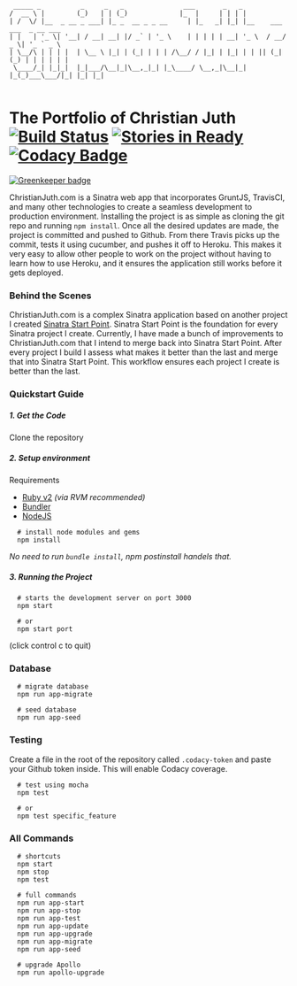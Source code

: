 ```
 _____ _          _     _   _               ___       _   _                          
/  __ \ |        (_)   | | (_)             |_  |     | | | |                         
| /  \/ |__  _ __ _ ___| |_ _  __ _ _ __     | |_   _| |_| |__    ___ ___  _ __ ___  
| |   | '_ \| '__| / __| __| |/ _` | '_ \    | | | | | __| '_ \  / __/ _ \| '_ ` _ \ 
| \__/\ | | | |  | \__ \ |_| | (_| | | | /\__/ / |_| | |_| | | || (_| (_) | | | | | |
 \____/_| |_|_|  |_|___/\__|_|\__,_|_| |_\____/ \__,_|\__|_| |_(_)___\___/|_| |_| |_|
                                                                                 
```

# The Portfolio of Christian Juth [![Build Status](https://travis-ci.org/Christianjuth/Portfolio.svg?branch=master)](https://travis-ci.org/Christianjuth/Portfolio) [![Stories in Ready](https://badge.waffle.io/Christianjuth/portfolio.svg?label=ready&title=Issues)](http://waffle.io/Christianjuth/sinatra-startpoint) [![Codacy Badge](https://api.codacy.com/project/badge/Grade/3e5abf687cfc495a93cafd274074fa39)](https://www.codacy.com/app/cjuth2/Portfolio?utm_source=github.com&amp;utm_medium=referral&amp;utm_content=Christianjuth/Portfolio&amp;utm_campaign=Badge_Grade)

[![Greenkeeper badge](https://badges.greenkeeper.io/Christianjuth/portfolio.svg)](https://greenkeeper.io/)

ChristianJuth.com is a Sinatra web app that incorporates GruntJS, TravisCI, and many other technologies to create a seamless development to production environment. Installing the project is as simple as cloning the git repo and running `npm install`. Once all the desired updates are made, the project is committed and pushed to Github. From there Travis picks up the commit, tests it using cucumber, and pushes it off to Heroku. This makes it very easy to allow other people to work on the project without having to learn how to use Heroku, and it ensures the application still works before it gets deployed.

### Behind the Scenes
ChristianJuth.com is a complex Sinatra application based on another project I created [Sinatra Start Point](https://github.com/Christianjuth/sinatra-start-point). Sinatra Start Point is the foundation for every Sinatra project I create. Currently, I have made a bunch of improvements to ChristianJuth.com that I intend to merge back into Sinatra Start Point. After every project I build I assess what makes it better than the last and merge that into Sinatra Start Point. This workflow ensures each project I create is better than the last.

### Quickstart Guide

##### 1. Get the Code
Clone the repository

##### 2. Setup environment
Requirements
* [Ruby v2](https://rvm.io/) _(via RVM recommended)_
* [Bundler](http://bundler.io/)
* [NodeJS](https://nodejs.org/en/)

```shell
  # install node modules and gems
  npm install
```
_No need to run `bundle install`, npm postinstall handels that._

##### 3. Running the Project
```shell
  # starts the development server on port 3000
  npm start
  
  # or
  npm start port
```

(click control c to quit)

### Database
```shell
  # migrate database
  npm run app-migrate
  
  # seed database
  npm run app-seed
```

### Testing
Create a file in the root of the repository called `.codacy-token` and paste your Github token inside. This will enable Codacy coverage.

```shell
  # test using mocha
  npm test
  
  # or
  npm test specific_feature
```

### All Commands
```shell
  # shortcuts
  npm start
  npm stop
  npm test
  
  # full commands
  npm run app-start
  npm run app-stop
  npm run app-test
  npm run app-update
  npm run app-upgrade
  npm run app-migrate
  npm run app-seed
  
  # upgrade Apollo
  npm run apollo-upgrade
```